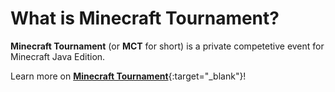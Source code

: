 # What is Minecraft Tournament?
__Minecraft Tournament__ (or __MCT__ for short) is a private competetive event for Minecraft Java Edition.

Learn more on [__Minecraft Tournament__](https://Minecraft-Tournament.github.io){:target="_blank"}!
